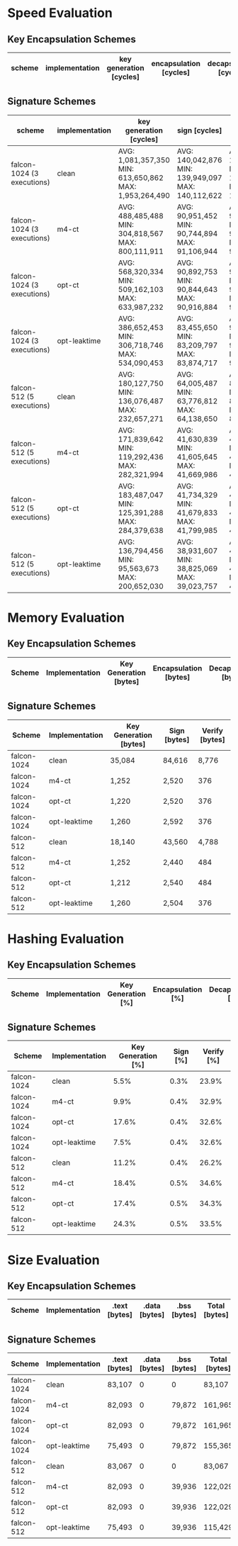 # Speed Evaluation
## Key Encapsulation Schemes
| scheme | implementation | key generation [cycles] | encapsulation [cycles] | decapsulation [cycles] |
| ------ | -------------- | ----------------------- | ---------------------- | ---------------------- |
## Signature Schemes
| scheme | implementation | key generation [cycles] | sign [cycles] | verify [cycles] |
| ------ | -------------- | ----------------------- | ------------- | --------------- |
| falcon-1024 (3 executions) | clean | AVG: 1,081,357,350 <br /> MIN: 613,650,862 <br /> MAX: 1,953,264,490 | AVG: 140,042,876 <br /> MIN: 139,949,097 <br /> MAX: 140,112,622 | AVG: 1,664,828 <br /> MIN: 1,664,650 <br /> MAX: 1,664,919 |
| falcon-1024 (3 executions) | m4-ct | AVG: 488,485,488 <br /> MIN: 304,818,567 <br /> MAX: 800,111,911 | AVG: 90,951,452 <br /> MIN: 90,744,894 <br /> MAX: 91,106,944 | AVG: 979,986 <br /> MIN: 971,337 <br /> MAX: 985,248 |
| falcon-1024 (3 executions) | opt-ct | AVG: 568,320,334 <br /> MIN: 509,162,103 <br /> MAX: 633,987,232 | AVG: 90,892,753 <br /> MIN: 90,844,643 <br /> MAX: 90,916,884 | AVG: 976,121 <br /> MIN: 972,455 <br /> MAX: 983,115 |
| falcon-1024 (3 executions) | opt-leaktime | AVG: 386,652,453 <br /> MIN: 306,718,746 <br /> MAX: 534,090,453 | AVG: 83,455,650 <br /> MIN: 83,209,797 <br /> MAX: 83,874,717 | AVG: 978,993 <br /> MIN: 970,973 <br /> MAX: 983,133 |
| falcon-512 (5 executions) | clean | AVG: 180,127,750 <br /> MIN: 136,076,487 <br /> MAX: 232,657,271 | AVG: 64,005,487 <br /> MIN: 63,776,812 <br /> MAX: 64,138,650 | AVG: 828,927 <br /> MIN: 828,569 <br /> MAX: 829,209 |
| falcon-512 (5 executions) | m4-ct | AVG: 171,839,642 <br /> MIN: 119,292,436 <br /> MAX: 282,321,994 | AVG: 41,630,839 <br /> MIN: 41,605,645 <br /> MAX: 41,669,986 | AVG: 474,574 <br /> MIN: 466,854 <br /> MAX: 479,864 |
| falcon-512 (5 executions) | opt-ct | AVG: 183,487,047 <br /> MIN: 125,391,288 <br /> MAX: 284,379,638 | AVG: 41,734,329 <br /> MIN: 41,679,833 <br /> MAX: 41,799,985 | AVG: 474,521 <br /> MIN: 466,785 <br /> MAX: 480,766 |
| falcon-512 (5 executions) | opt-leaktime | AVG: 136,794,456 <br /> MIN: 95,563,673 <br /> MAX: 200,652,030 | AVG: 38,931,607 <br /> MIN: 38,825,069 <br /> MAX: 39,023,757 | AVG: 474,341 <br /> MIN: 467,179 <br /> MAX: 478,852 |
# Memory Evaluation
## Key Encapsulation Schemes
| Scheme | Implementation | Key Generation [bytes] | Encapsulation [bytes] | Decapsulation [bytes] |
| ------ | -------------- | ---------------------- | --------------------- | --------------------- |
## Signature Schemes
| Scheme | Implementation | Key Generation [bytes] | Sign [bytes] | Verify [bytes] |
| ------ | -------------- | ---------------------- | ------------ | -------------- |
| falcon-1024 | clean | 35,084 | 84,616 | 8,776 |
| falcon-1024 | m4-ct | 1,252 | 2,520 | 376 |
| falcon-1024 | opt-ct | 1,220 | 2,520 | 376 |
| falcon-1024 | opt-leaktime | 1,260 | 2,592 | 376 |
| falcon-512 | clean | 18,140 | 43,560 | 4,788 |
| falcon-512 | m4-ct | 1,252 | 2,440 | 484 |
| falcon-512 | opt-ct | 1,212 | 2,540 | 484 |
| falcon-512 | opt-leaktime | 1,260 | 2,504 | 376 |
# Hashing Evaluation
## Key Encapsulation Schemes
| Scheme | Implementation | Key Generation [%] | Encapsulation [%] | Decapsulation [%] |
| ------ | -------------- | ------------------ | ----------------- | ----------------- |
## Signature Schemes
| Scheme | Implementation | Key Generation [%] | Sign [%] | Verify [%] |
| ------ | -------------- | ------------------ | -------- | ---------- |
| falcon-1024 | clean | 5.5% | 0.3% | 23.9% |
| falcon-1024 | m4-ct | 9.9% | 0.4% | 32.9% |
| falcon-1024 | opt-ct | 17.6% | 0.4% | 32.6% |
| falcon-1024 | opt-leaktime | 7.5% | 0.4% | 32.6% |
| falcon-512 | clean | 11.2% | 0.4% | 26.2% |
| falcon-512 | m4-ct | 18.4% | 0.5% | 34.6% |
| falcon-512 | opt-ct | 17.4% | 0.5% | 34.3% |
| falcon-512 | opt-leaktime | 24.3% | 0.5% | 33.5% |
# Size Evaluation
## Key Encapsulation Schemes
| Scheme | Implementation | .text [bytes] | .data [bytes] | .bss [bytes] | Total [bytes] |
| ------ | -------------- | ------------- | ------------- | ------------ | ------------- |
## Signature Schemes
| Scheme | Implementation | .text [bytes] | .data [bytes] | .bss [bytes] | Total [bytes] |
| ------ | -------------- | ------------- | ------------- | ------------ | ------------- |
| falcon-1024 | clean | 83,107 | 0 | 0 | 83,107 |
| falcon-1024 | m4-ct | 82,093 | 0 | 79,872 | 161,965 |
| falcon-1024 | opt-ct | 82,093 | 0 | 79,872 | 161,965 |
| falcon-1024 | opt-leaktime | 75,493 | 0 | 79,872 | 155,365 |
| falcon-512 | clean | 83,067 | 0 | 0 | 83,067 |
| falcon-512 | m4-ct | 82,093 | 0 | 39,936 | 122,029 |
| falcon-512 | opt-ct | 82,093 | 0 | 39,936 | 122,029 |
| falcon-512 | opt-leaktime | 75,493 | 0 | 39,936 | 115,429 |